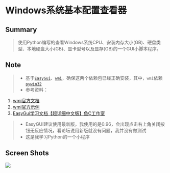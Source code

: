 # Windows系统基本配置查看器
## Summary
>使用Python编写的查看Windows系统CPU、安装内存大小(GB)、硬盘类型、本地硬盘大小(GB)、显卡型号以及显存(GB)的一个GUI小脚本程序。
## Note
> * 基于[`EasyGui`](http://easygui.sourceforge.net/)、[`wmi`](https://pypi.python.org/pypi/WMI)，确保这两个依赖包已经正确安装，其中，`wmi`依赖[`pywin32`](https://github.com/mhammond/pywin32/releases)
> * 参考资料：
1. [wmi官方文档](http://timgolden.me.uk/python/wmi/tutorial.html)
2. [wmi官方示例](http://timgolden.me.uk/python/wmi/cookbook.html)
3. [EasyGui学习文档【超详细中文版】鱼C工作室](http://bbs.fishc.com/thread-46069-1-1.html)
> * EasyGUI建议使用最新版，我使用的是0.96，会出现点击右上角关闭按钮无反应情况，看论坛说用新版就没有问题，我并没有做测试
> * 这是我学习Python的一个小程序
## Screen Shots
![](http://xxx.fishc.com/album/201802/01/000417pxdsd99xyy0lrd7l.png)
